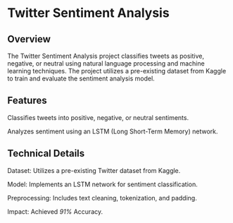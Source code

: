# Twitter Sentiment Analysis

## Overview
The Twitter Sentiment Analysis project classifies tweets as positive, negative, or neutral using natural language processing and machine learning techniques. The project utilizes a pre-existing dataset from Kaggle to train and evaluate the sentiment analysis model.

## Features
Classifies tweets into positive, negative, or neutral sentiments.

Analyzes sentiment using an LSTM (Long Short-Term Memory) network.

## Technical Details
Dataset: Utilizes a pre-existing Twitter dataset from Kaggle.

Model: Implements an LSTM network for sentiment classification.

Preprocessing: Includes text cleaning, tokenization, and padding.

Impact: Achieved *91%* Accuracy.

